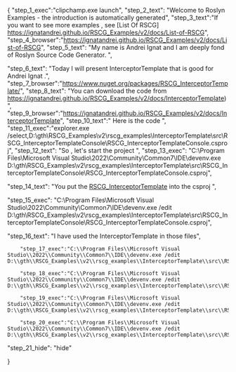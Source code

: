 {
    "step_1_exec":"clipchamp.exe launch",
    "step_2_text": "Welcome to Roslyn Examples - the introduction is automatically generated",
    "step_3_text":"If you want to see more examples , see  [List Of RSCG] https://ignatandrei.github.io/RSCG_Examples/v2/docs/List-of-RSCG",
    "step_4_browser":"https://ignatandrei.github.io/RSCG_Examples/v2/docs/List-of-RSCG",
    "step_5_text": "My name is Andrei Ignat and I am deeply fond of Roslyn Source Code Generator. ",

"step_6_text": "Today I will present InterceptorTemplate  that is good for Andrei Ignat .",
"step_7_browser":"https://www.nuget.org/packages/RSCG_InterceptorTemplate/",
"step_8_text": "You can download the code from https://ignatandrei.github.io/RSCG_Examples/v2/docs/InterceptorTemplate)",
"step_9_browser":"https://ignatandrei.github.io/RSCG_Examples/v2/docs/InterceptorTemplate",
"step_10_text":" Here is the code ",
"step_11_exec":"explorer.exe /select,D:\\gth\\RSCG_Examples\\v2\\rscg_examples\\InterceptorTemplate\\src\\RSCG_InterceptorTemplateConsole\\RSCG_InterceptorTemplateConsole.csproj",
"step_12_text": "So , let's start the project ",
"step_13_exec": "C:\\Program Files\\Microsoft Visual Studio\\2022\\Community\\Common7\\IDE\\devenv.exe D:\\gth\\RSCG_Examples\\v2\\rscg_examples\\InterceptorTemplate\\src\\RSCG_InterceptorTemplateConsole\\RSCG_InterceptorTemplateConsole.csproj",

"step_14_text": "You put the  [RSCG_InterceptorTemplate](https://www.nuget.org/packages/RSCG_InterceptorTemplate/) into the csproj ",

"step_15_exec": "C:\\Program Files\\Microsoft Visual Studio\\2022\\Community\\Common7\\IDE\\devenv.exe /edit D:\\gth\\RSCG_Examples\\v2\\rscg_examples\\InterceptorTemplate\\src\\RSCG_InterceptorTemplateConsole\\RSCG_InterceptorTemplateConsole.csproj",

"step_16_text": "I have used the InterceptorTemplate in those files",


        "step_17_exec":"C:\\Program Files\\Microsoft Visual Studio\\2022\\Community\\Common7\\IDE\\devenv.exe /edit D:\\gth\\RSCG_Examples\\v2\\rscg_examples\\InterceptorTemplate\\src\\RSCG_InterceptorTemplateConsole\\Interceptors\\FullName.txt",
    
        "step_18_exec":"C:\\Program Files\\Microsoft Visual Studio\\2022\\Community\\Common7\\IDE\\devenv.exe /edit D:\\gth\\RSCG_Examples\\v2\\rscg_examples\\InterceptorTemplate\\src\\RSCG_InterceptorTemplateConsole\\Interceptors\\GenericInterceptorForAllMethods.txt",
    
        "step_19_exec":"C:\\Program Files\\Microsoft Visual Studio\\2022\\Community\\Common7\\IDE\\devenv.exe /edit D:\\gth\\RSCG_Examples\\v2\\rscg_examples\\InterceptorTemplate\\src\\RSCG_InterceptorTemplateConsole\\Interceptors\\FullName.txt",
    
        "step_20_exec":"C:\\Program Files\\Microsoft Visual Studio\\2022\\Community\\Common7\\IDE\\devenv.exe /edit D:\\gth\\RSCG_Examples\\v2\\rscg_examples\\InterceptorTemplate\\src\\RSCG_InterceptorTemplateConsole\\Program.cs",
    
"step_21_hide": "hide"


}